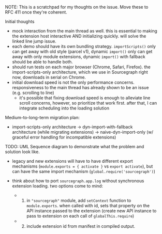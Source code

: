 NOTE: This is a scratchpad for my thoughts on the issue. Move these to RFC 411 once they're coherent.

Initial thoughts

- mock interaction from the main thread as well. this is essential to making the extension host interactive AND initializing quickly. will solve the linked line jump issue.
- each demo should have its own bundling strategy. `importScripts()` only can get away with old style (parcel v1), dynamic `import()` only can get away with only module extensions, dynamic `import()` with fallback should be able to handle both.
- should run tests on each major browser (Chrome, Safari, Firefox). the import-scripts-only architecture, which we use in Sourcegraph right now, downloads in serial on Chrome.
- initial download speed is not the only performance concerns. responsiveness to the main thread has already shown to be an issue (e.g. scrolling to line)
  - it's possible that fixing download speed is enough to alleviate line scroll concerns, however, so prioritize that work first. after that, I can integrate scheduling into the loading solution

Medium-to-long-term migration plan:

- import-scripts-only architecture -> dyn-import-with-fallback architecture (while migrating extensions) -> naive-dyn-import-only (w/ graceful error handling for incompatible extensions)

TODO: UML Sequence diagram to demonstrate what the problem and solution look like.

- legacy and new extensions will have to have different export mechanisms (`module.exports = { activate }` vs `export activate`), but can have the same import mechanism (`global.require('sourcegraph')`)

- think about how to port `sourcegraph.app.log` without synchronous extension loading. two options come to mind:
  - 1. in `"sourcegraph"` module, add `setContext` function to `module.exports`. when called with id, sets that property on the API instance passed to the extension (create new API instance to pass to extension on each call of `globalThis.require`)
  - 2. include extension id from manifest in compiled output.
